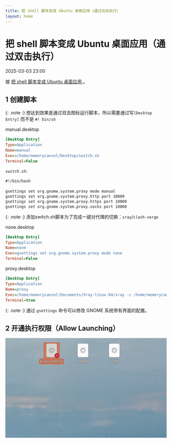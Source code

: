 ```yaml
---
title: 把 shell 脚本变成 Ubuntu 桌面应用（通过双击执行）
layout: home
---
```


# 把 shell 脚本变成 Ubuntu 桌面应用（通过双击执行）

2025-03-03 23:00

接 [把 shell 脚本变成 Ubuntu 桌面应用
](http://127.0.0.1:4000/2024-11-12-Linux-startup-script) 。

## 1 创建脚本

{: .note :}
想达到效果是通过双击图标运行脚本，所以需要通过写`[Desktop Entry]` 而不是 `#! bin/sh`

manual.desktop
```ini
[Desktop Entry]
Type=Application
Name=manual
Exec=/home/memorycancel/Desktop/switch.sh
Terminal=False
```

`switch.sh`:

```shell
#!/bin/bash

gsettings set org.gnome.system.proxy mode manual
gsettings set org.gnome.system.proxy.http port 10809
gsettings set org.gnome.system.proxy.https port 10809
gsettings set org.gnome.system.proxy.socks port 10808
```

{: .note :}
添加switch.sh脚本为了完成一键对代理的切换：`xray`/`clash-verge`

none.desktop
```ini
[Desktop Entry]
Type=Application
Name=none
Exec=gsettings set org.gnome.system.proxy mode none
Terminal=False
```

proxy.desktop
```ini
[Desktop Entry]
Type=Application
Name=proxy
Exec=/home/memorycancel/Documents/Xray-linux-64/xray -c /home/memorycancel/Documents/Xray-linux-64/xxx.json
Terminal=true

```

{: .note :}
通过 `gsettings` 命令可以修改 GNOME 系统带有界面的配置。


## 2 开通执行权限（Allow Launching）

![1](../assets/images/2025-03-03/1.gif)
